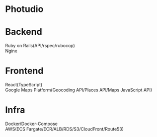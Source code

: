 # Photudio

# Backend

Ruby on Rails(API/rspec/rubocop)  
Nginx

# Frontend

React(TypeScript)  
Google Maps Platform(Geocoding API/Places API/Maps JavaScript API)

# Infra

Docker/Docker-Compose  
AWS(ECS Fargate/ECR/ALB/RDS/S3/CloudFront/Route53)
